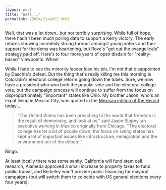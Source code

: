 ```yaml
---
layout: post
title: "Well..."
permalink: /2004/11/well.html
---
```


<p>Well, that was a let down...but not terribly surprising.  While full of hope, there hadn't been much polling data to support a Kerry victory.  The early returns showing incredibly strong turnout amongst young voters and their support for the dems was heartening, but Rove's "get out the evangelicals" strategy paid off.  Here's to four more years of open disdain for "reality-based" viewpoints.  Whee!</p>

<p>While I hate to see the minority leader lose his job, I'm not that disappointed by Daschle's defeat.  But the thing that's really killing me this morning is Colorado's electoral college reform going down the tubes.  Sure, we now have a president who won both the popular vote and the electoral college vote, but the campaign process will continue to suffer from the focus on disproportionately "important" states like Ohio.  My brother Jason, who's an expat living in Mexico City, was quoted in the <a href="http://www.el-universal.com.mx/pls/impreso/noticia.html?id_nota=7557&tabla=miami">Mexican edition of the Herald</a> today...</p>

<blockquote>"The United States has been preaching to the world that freedom is the result of democracy, and look at us," said Jason Sippey, an executive working in Mexico originally from Chicago. "The electoral college has let a lot of people down, the focus on swing states has kept a lot of important issues like infrastructure, immigration and the environment out of the debate."</blockquote>

<p>Bingo. </p>

<p>At least locally there was some sanity.  California will fund stem cell research, Alameda approved a small increase to property taxes to fund public transit, and Berkeley won't provide public financing for mayoral campaigns (but will switch them to coincide with US general elections every four years).</p>


